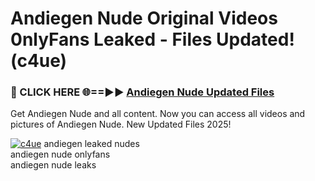 # Andiegen Nude Original Videos 0nlyFans Leaked - Files Updated! (c4ue)

<h3>🔴 CLICK HERE 🌐==►► <a href="https://tinyurl.com/52m3yx9h" rel="nofollow">Andiegen Nude Updated Files</a></h3>

Get Andiegen Nude and all content. Now you can access all videos and pictures of Andiegen Nude. New Updated Files 2025!

[![c4ue](https://i.imgur.com/TnHtlc8.gif)](https://tinyurl.com/52m3yx9h)
andiegen leaked nudes<br>
andiegen nude onlyfans<br>
andiegen nude leaks